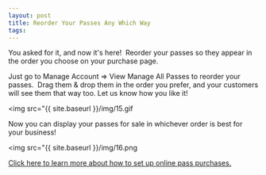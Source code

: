 ```yaml
---
layout: post
title: Reorder Your Passes Any Which Way
tags: 
---
```


You asked for it, and now it's here!  Reorder your passes so they appear in the order you choose on your purchase page.

Just go to Manage Account => View Manage All Passes to reorder your passes.  Drag them & drop them in the order you prefer, and your customers will see them that way too. Let us know how you like it!

<img src="{{ site.baseurl }}/img/15.gif

Now you can display your passes for sale in whichever order is best for your business!

<img src="{{ site.baseurl }}/img/16.png

[Click here to learn more about how to set up online pass purchases.](http://support.punchpass.net/knowledge_base/topics/configuring-online-payments)
